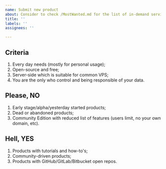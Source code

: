 ```yaml
---
name: Submit new product
about: Consider to check /MostWanted.md for the list of in-demand services
title: ''
labels: ''
assignees: ''

---
```


## Criteria
1. Every day needs (mostly for personal usage);
1. Open-source and free;
1. Server-side which is suitable for common VPS;
1. You are the only who control and being responsible of your data.

## Please, NO
1. Early stage/alpha/yesterday started products;
1. Dead or abandoned products;
1. Community Edition with reduced list of features (users limit, no your own domain, etc).

## Hell, YES
1. Products with tutorials and how-to's;
1. Community-driven products;
1. Products with GitHub/GitLab/Bitbucket open repos.